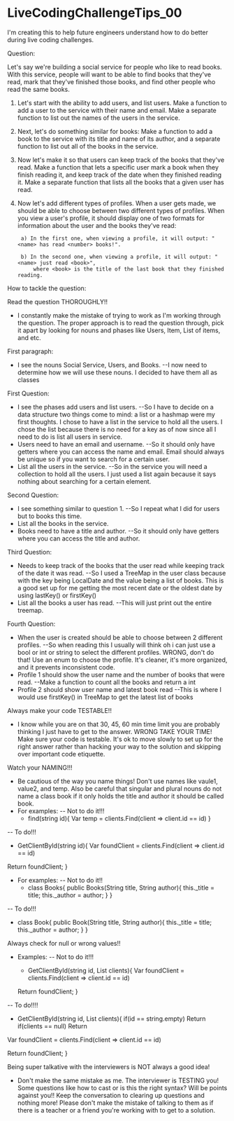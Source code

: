 # LiveCodingChallengeTips_00
 I'm creating this to help future engineers understand how to do better during live coding challenges.
 
 Question:
 
Let's say we're building a social service for people who like to read books. 
With this service, people will want to be able to find books that they've read, mark that they've finished those books, and find other people who read the same books.

1) Let's start with the ability to add users, and list users. 
	Make a function to add a user to the service with their name and email. 
	Make a separate function to list out the names of the users in the service.

2) Next, let's do something similar for books: 
	Make a function to add a book to the service with its title and name of its author, 
	and a separate function to list out all of the books in the service.

3) Now let's make it so that users can keep track of the books that they've read. 
	Make a function that lets a specific user mark a book when they finish reading it, 
	and keep track of the date when they finished reading it. 
	Make a separate function that lists all the books that a given user has read.

4) Now let's add different types of profiles. 
	When a user gets made, we should be able to choose between two different types of profiles. 
	When you view a user's profile, it should display one of two formats for information about the user and the books they've read:

  		a) In the first one, when viewing a profile, it will output: "<name> has read <number> books!".

  		b) In the second one, when viewing a profile, it will output: "<name> just read <book>",
  			where <book> is the title of the last book that they finished reading.

How to tackle the question:

Read the question THOROUGHLY!!
 - I constantly make the mistake of trying to work as I'm working through the question. The proper approach is to read the question through, pick it apart by looking for nouns and phases like Users, Item, List of items, and etc.

First paragraph:
- I see the nouns Social Service, Users, and Books. 
--I now need to determine how we will use these nouns. I decided to have them all as classes

First Question:
 - I see the phases add users and list users. 
  --So I have to decide on a data structure two things come to mind: a list or a hashmap were my first thoughts. I chose to have a list in the service to     hold all the users. I chose the list because there is no need for a key as of now since all I need to do is list all users in service.
 - Users need to have an email and username. 
  --So it should only have getters where you can access the name and email. Email should always be unique so if you want to search for a certain user.
 - List all the users in the service. 
  --So in the service you will need a collection to hold all the users. I just used a list again because it says nothing about searching for a certain       element. 

Second Question:
 - I see something similar to question 1. 
  --So I repeat what I did for users but to books this time. 
 - List all the books in the service.
 - Books need to have a title and author. 
  --So it should only have getters where you can access the title and author.
 
Third Question:
 - Needs to keep track of the books that the user read while keeping track of the date it was read. 
  --So I used a TreeMap in the user class because with the key being LocalDate and the value being a list of books. This is a good set up for me getting the most recent date or the oldest date by using lastKey() or firstKey()
 - List all the books a user has read. 
  --This will just print out the entire treemap.

Fourth Question:
 - When the user is created should be able to choose between 2 different profiles.
  --So when reading this I usually will think oh i can just use a bool or int or string to select the different profiles. WRONG, don't do that! Use an enum  to choose the profile. It's cleaner, it's more organized, and it prevents inconsistent code.
 - Profile 1 should show the user name and the number of books that were read.
  --Make a function to count all the books and return a int
 - Profile 2 should show user name and latest book read
  --This is where I would use firstKey() in TreeMap to get the latest list of books


Always make your code TESTABLE!!
 - I know while you are on that 30, 45, 60 min time limit you are probably thinking I just have to get to the answer. WRONG TAKE YOUR TIME! Make sure your code is testable. It's ok to move slowly to set up for the right answer rather than hacking your way to the solution and skipping over important code etiquette. 

Watch your NAMING!!!
 - Be cautious of the way you name things! Don't use names like vaule1, value2, and temp. Also be careful that singular and plural nouns do not name a class book if it only holds the title and author it should be called book.
 - For examples:
  -- Not to do it!!!
   - find(string id){
   Var temp = clients.Find(client => client.id == id)
   }

  -- To do!!!
   - GetClientById(string id){
   Var foundClient = clients.Find(client => client.id == id)

   Return foundClient;
   }

 - For examples:
  -- Not to do it!!
   - class Books{
       public Books(String title, String author){
         this._title = title;
         this._author = author;
       }
   }


  -- To do!!!
   - class Book{
       public Book(String title, String author){
         this._title = title;
         this._author = author;
       }
   }



Always check for null or wrong values!!
 - Examples:
  -- Not to do it!!!
   - GetClientById(string id, List clients){
   Var foundClient = clients.Find(client => client.id == id)

   Return foundClient;
   }

  -- To do!!!!
   - GetClientById(string id, List clients){
    if(id == string.empty)
     Return
    if(clients == null)
     Return

   Var foundClient = clients.Find(client => client.id == id)

   Return foundClient;
   }

Being super talkative with the interviewers is NOT always a good idea!

 - Don't make the same mistake as me. The interviewer is TESTING you! Some questions like how to cast or is this the right syntax? Will be points against you!! Keep the conversation to clearing up questions and nothing more! Please don't make the mistake of talking to them as if there is a teacher or a friend you're working with to get to a solution.
